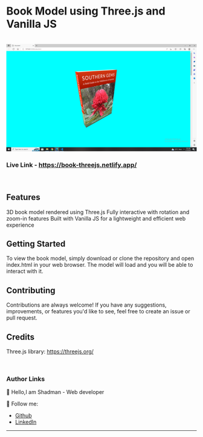 # Book Model using Three.js and Vanilla JS
<br/>
<img src="book.png"/>  
<br/>

### Live Link - https://book-threejs.netlify.app/


<br/>

## Features
3D book model rendered using Three.js
Fully interactive with rotation and zoom-in features
Built with Vanilla JS for a lightweight and efficient web experience

## Getting Started
To view the book model, simply download or clone the repository and open index.html in your web browser. The model will load and you will be able to interact with it.

## Contributing
Contributions are always welcome! If you have any suggestions, improvements, or features you'd like to see, feel free to create an issue or pull request.

## Credits
Three.js library: https://threejs.org/

<br/>

### Author Links  

👋 Hello,I am Shadman - Web developer

🚀 Follow me:  


  - [Github](https://github.com/sakibshadman19)
  - [LinkedIn](https://www.linkedin.com/in/shadman-sakib-95462923a/)
 
  
---
